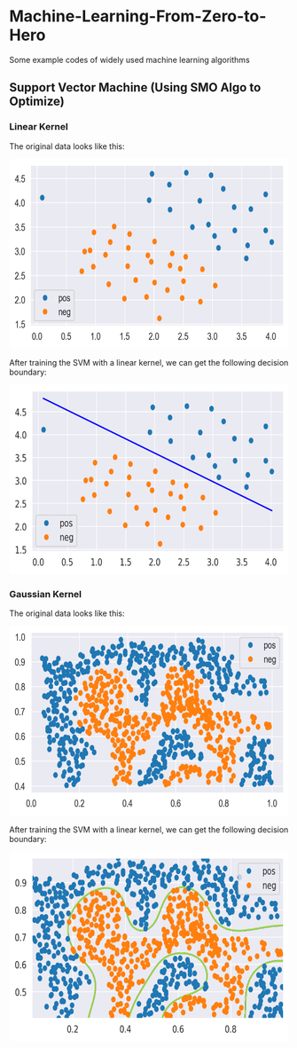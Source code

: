 # Machine-Learning-From-Zero-to-Hero
Some example codes of widely used machine learning algorithms





## Support Vector Machine (Using SMO Algo to Optimize)

### Linear Kernel
The original data looks like this:

<img src = https://github.com/GuoshenLi/Machine-Learning-From-Zero-to-Hero/blob/main/svm/data_linear.png width = '642' height = '342'/><br/>

After training the SVM with a linear kernel, we can get the following decision boundary:

<img src = https://github.com/GuoshenLi/Machine-Learning-From-Zero-to-Hero/blob/main/svm/svm_linear.png width = '642' height = '342'/><br/>

### Gaussian Kernel

The original data looks like this:

<img src = https://github.com/GuoshenLi/Machine-Learning-From-Zero-to-Hero/blob/main/svm/data_Gaussian.png width = '642' height = '342'/><br/>

After training the SVM with a linear kernel, we can get the following decision boundary:

<img src = https://github.com/GuoshenLi/Machine-Learning-From-Zero-to-Hero/blob/main/svm/svm_Gaussian.png width = '642' height = '342'/><br/>
